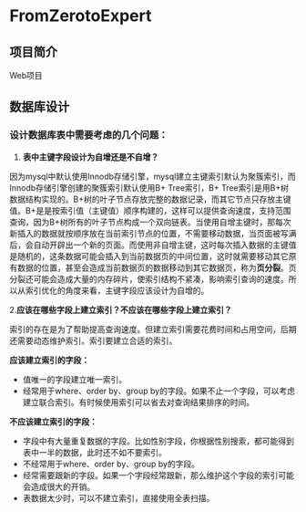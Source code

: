 # FromZerotoExpert
## 项目简介

Web项目

## 数据库设计

### 设计数据库表中需要考虑的几个问题：

1. **表中主键字段设计为自增还是不自增？**

因为mysql中默认使用Innodb存储引擎，mysql建立主键索引默认为聚簇索引，而Innodb存储引擎创建的聚簇索引默认使用B+ Tree索引，B+ Tree索引是用B+树数据结构实现的。B+树的叶子节点存放完整的数据记录，而其它节点只存放主键值。B+是是按索引值（主键值）顺序构建的，这样可以提供查询速度，支持范围查询，因为B+树所有的叶子节点构成一个双向链表。当使用自增主键时，那每次新插入的数据就按顺序放在当前索引节点的位置，不需要移动数据，当页面被写满后，会自动开辟出一个新的页面。而使用非自增主键，这时每次插入数据的主键值是随机的，这条数据可能会插入到当前数据页的中间位置，这时就需要移动其它原有数据的位置，甚至会造成当前数据页的数据移动到其它数据页，称为**页分裂**。页分裂还可能会造成大量的内存碎片，使索引结构不紧凑，影响索引查询的速度。所以从索引优化的角度来看，主键字段应该设计为自增的。

 2.**应该在哪些字段上建立索引？不应该在哪些字段上建立索引？**

索引的存在是为了帮助提高查询速度。但建立索引需要花费时间和占用空间，后期还需要动态维护索引。索引要建立合适的索引。

**应该建立索引的字段：**

* 值唯一的字段建立唯一索引。
* 经常用于where、order by、group by的字段。如果不止一个字段，可以考虑建立联合索引。有时候使用索引可以省去对查询结果排序的时间。

**不应该建立索引的字段：**

* 字段中有大量重复数据的字段。比如性别字段，你根据性别搜索，都可能得到表中一半的数据，此时还不如不要索引。
* 不经常用于where、order by、group by的字段。
* 经常需要跟新的字段。如果一个字段经常跟新，那么维护这个字段的索引可能会造成很大的开销。
* 表数据太少时，可以不建立索引，直接使用全表扫描。

